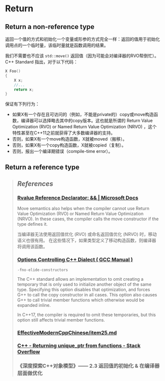 # Return

## Return a non-reference type

返回一个值的方式和初始化一个变量或形参的方式完全一样：返回的值用于初始化调用点的一个临时量，该临时量就是函数调用的结果。

我们不需要也不应该 `std::move()` 返回值（因为可能会对编译器的RVO帮倒忙）。C++ Standard 指出，对于以下代码：

```cpp
X Foo()
{
	X x;
	//...
	return x;
}
```

保证有下列行为：

- 如果X有一个存在且可访问的（例如，不能是private的）copy或move构造函数，编译器可以选择略去其中的copy版本。这也就是所谓的 Return Value Optimization (RVO) or Named Return Value Optimization (NRVO) ，这个特性甚至在C++11之前就获得了大多数编译器的支持。
- 否则，如果X有一个move构造函数，X就被moved（搬移）。
- 否则，如果X有一个copy构造函数，X就被copied（复制）。
- 否则，报出一个编译期错误（compile-time error）。

## Return a reference type







> ## *References*
>
> ### [Rvalue Reference Declarator: && | Microsoft Docs](https://docs.microsoft.com/en-us/cpp/cpp/rvalue-reference-declarator-amp-amp?view=msvc-160)
>
> Move semantics also helps when the compiler cannot use Return Value Optimization (RVO) or Named Return Value Optimization (NRVO). In these cases, the compiler calls the move constructor if the type defines it.
>
> 当编译器无法使用返回值优化 (RVO) 或命名返回值优化 (NRVO) 时，移动语义也很有用。 在这些情况下，如果类型定义了移动构造函数，则编译器将调用该函数。
>
> ### [Options Controlling C++ Dialect ( GCC Manual )](https://gcc.gnu.org/onlinedocs/gcc-11.2.0/gcc/C_002b_002b-Dialect-Options.html#C_002b_002b-Dialect-Options)
>
> `-fno-elide-constructors`
>
> The C++ standard allows an implementation to omit creating a temporary that is only used to initialize another object of the same type. Specifying this option disables that optimization, and forces G++ to call the copy constructor in all cases. This option also causes G++ to call trivial member functions which otherwise would be expanded inline.
>
> In C++17, the compiler is required to omit these temporaries, but this option still affects trivial member functions.
>
> ### [EffectiveModernCppChinese/item25.md](https://github.com/kelthuzadx/EffectiveModernCppChinese/blob/master/5.RRefMovSemPerfForw/item25.md)
>
> ### [C++ - Returning unique_ptr from functions - Stack Overflow](https://stackoverflow.com/questions/4316727/returning-unique-ptr-from-functions)
>
> ### 《深度探索C++对象模型》—— 2.3 返回值的初始化 & 在编译器层面做优化
>
> 

